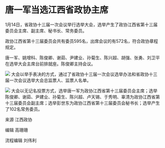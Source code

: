 # 唐一军当选江西省政协主席

1月14日，省政协十三届一次会议举行选举大会，选举产生了政协江西省第十三届委员会主席、副主席、秘书长、常务委员。

政协江西省第十三届委员会共有委员595名，出席会议的有572名，符合政协章程规定。

唐一军、姚增科、陈俊卿、谢茹、尹建业、孙菊生、陈兴超、胡强、张勇、刘卫平在选举大会主席台前排就座。陈俊卿主持会议。

![](https://inews.gtimg.com/newsapp_bt/0/15610418661/1000)
大会以举手表决的方式，通过了省政协十三届一次会议选举办法和省政协十三届一次会议选举大会总监票人、监票人名单。

![](https://inews.gtimg.com/newsapp_bt/0/15610418637/1000)
大会以无记名投票方式，选举唐一军为政协江西省第十三届委员会主席；选举陈俊卿、谢茹、尹建业、孙菊生、陈兴超、卢天锡、于秀明、辜清为政协江西省第十三届委员会副主席；选举彭世东为政协江西省第十三届委员会秘书长；选举产生了102名常务委员。

来源 江西政协

编辑 高珊珊

流程编辑 刘伟利

